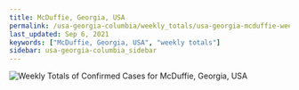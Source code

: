 ```yaml
---
title: McDuffie, Georgia, USA
permalink: /usa-georgia-columbia/weekly_totals/usa-georgia-mcduffie-weekly_totals.html
last_updated: Sep 6, 2021
keywords: ["McDuffie, Georgia, USA", "weekly totals"]
sidebar: usa-georgia-columbia_sidebar
---
```


![Weekly Totals of Confirmed Cases for McDuffie, Georgia, USA](/covid_tracker/images/graphs/usa-georgia-mcduffie-weekly_totals_graph.png)
